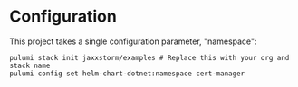 # Configuration

This project takes a single configuration parameter, "namespace":

```
pulumi stack init jaxxstorm/examples # Replace this with your org and stack name
pulumi config set helm-chart-dotnet:namespace cert-manager
```
